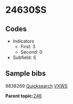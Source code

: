 # 24630$S

## Codes

-   Indicators
    -   First: 3
    -   Second: 0
-   Subfield: S

## Sample bibs

9838269 [Quicksearch](https://search.library.yale.edu/catalog/9838269) [VXWS](http://prodorbis.library.yale.edu:7014/vxws/GetHoldingsService?bibId=9838269)

**Parent topic:**[246](../../tags/246/246.md)

